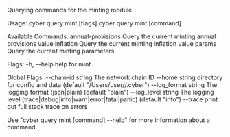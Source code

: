 Querying commands for the minting module

Usage:
  cyber query mint [flags]
  cyber query mint [command]

Available Commands:
  annual-provisions Query the current minting annual provisions value
  inflation         Query the current minting inflation value
  params            Query the current minting parameters

Flags:
  -h, --help   help for mint

Global Flags:
      --chain-id string     The network chain ID
      --home string         directory for config and data (default "/Users/user//.cyber")
      --log_format string   The logging format (json|plain) (default "plain")
      --log_level string    The logging level (trace|debug|info|warn|error|fatal|panic) (default "info")
      --trace               print out full stack trace on errors

Use "cyber query mint [command] --help" for more information about a command.
